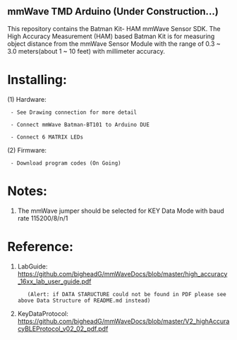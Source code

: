 ## mmWave TMD Arduino (Under Construction...)

This repository contains the Batman Kit- HAM mmWave Sensor SDK. 
The High Accuracy Measurement (HAM) based Batman Kit is for measuring object distance 
from the mmWave Sensor Module with the range of 0.3 ~ 3.0 meters(about 1 ~ 10 feet) with millimeter accuracy.

# Installing:
 (1) Hardware:
 
     - See Drawing connection for more detail 
     
     - Connect mmWave Batman-BT101 to Arduino DUE
     
     - Connect 6 MATRIX LEDs 
       
 
 (2) Firmware:
 
     - Download program codes (On Going)
      
      
# Notes: 
   1. The mmWave jumper should be selected for KEY Data Mode with baud rate 115200/8/n/1 
   

# Reference:

1. LabGuide: https://github.com/bigheadG/mmWaveDocs/blob/master/high_accuracy_16xx_lab_user_guide.pdf

          (Alert: if DATA STARUCTURE could not be found in PDF please see above Data Structure of README.md instead)

2. KeyDataProtocol: https://github.com/bigheadG/mmWaveDocs/blob/master/V2_highAccuracyBLEProtocol_v02_02_pdf.pdf

